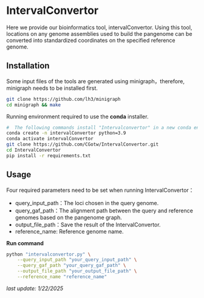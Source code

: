 # IntervalConvertor

Here we provide our bioinformatics tool, intervalConvertor. Using this tool, locations on any genome assemblies used to build the pangenome can be converted into standardized coordinates on the specified reference genome. 

## Installation

Some input files of the tools are generated using minigraph，therefore, minigraph needs to be installed first.

```bash
git clone https://github.com/lh3/minigraph
cd minigraph && make
```

Running environment required to use the **conda** installer.

```bash
#  The following commands install "Intervalconvertor" in a new conda environment called intervalconvertor
conda create -n intervalConvertor python=3.9
conda activate intervalConvertor
git clone https://github.com/CGotw/IntervalConvertor.git
cd IntervalConvertor
pip install -r requirements.txt
```

## Usage

Four required parameters need to be set when running IntervalConvertor：

- query\_input\_path：The loci chosen in the query genome.
- query\_gaf\_path：The alignment path between the query and reference genomes based on the pangenome graph.
- output\_file\_path：Save the result of the IntervalConvertor.
- reference_name: Reference genome name.

**Run command**

```bash
python "intervalconvertor.py" \
    --query_input_path "your_query_input_path" \
    --query_gaf_path "your_query_gaf_path" \
    --output_file_path "your_output_file_path" \
    --reference_name "reference_name"
```

*last update:  1/22/2025*
